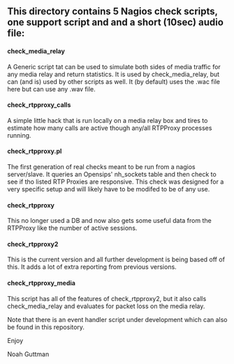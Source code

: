 ## This directory contains 5 Nagios check scripts, one support script and and a short (10sec) audio file:

#### check_media_relay
A Generic script tat can be used to simulate both sides of media traffic for any media relay and return statistics. It is used by check_media_relay, but can (and is) used by other scripts as well. It (by default) uses the .wac file here but can use any .wav file.

#### check_rtpproxy_calls
A simple little hack that is run locally on a media relay box and tires to estimate how many calls are active though any/all RTPProxy processes running.

#### check_rtpproxy.pl
The first generation of real checks meant to be run from a nagios server/slave. It queries an Opensips' nh_sockets table and then check to see if tho listed RTP Proxies are responsive. This check was designed for a very specific setup and will likely have to be modifed to be of any use.

#### check_rtpproxy
This no longer used a DB and now also gets some useful data from the RTPProxy like the number of active sessions.

#### check_rtpproxy2
This is the current version and all further development is being based off of this. It adds a lot of extra reporting from previous versions.

#### check_rtpproxy_media
This script has all of the features of check_rtpproxy2, but it also calls check_media_relay and evaluates for packet loss on the media relay.

Note that there is an event handler script under development which can also be found in this repository.

Enjoy

Noah Guttman
